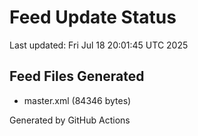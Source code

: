 # Feed Update Status
Last updated: Fri Jul 18 20:01:45 UTC 2025

## Feed Files Generated
- master.xml (84346 bytes)

Generated by GitHub Actions
